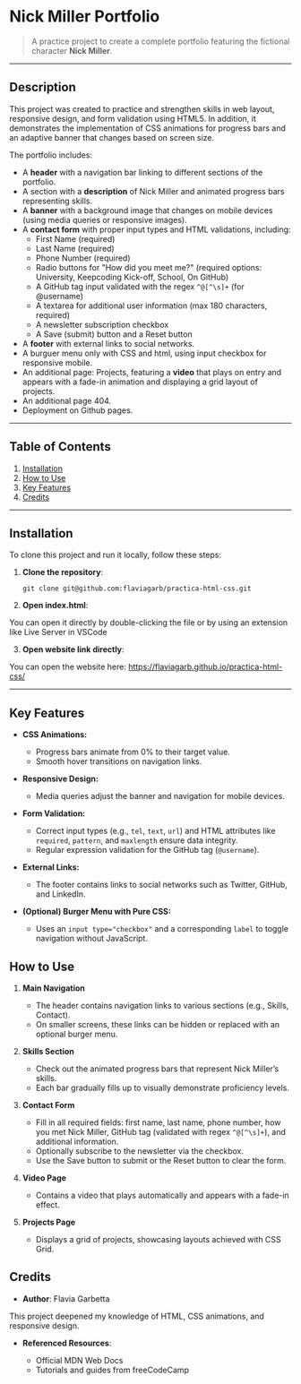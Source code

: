 # Nick Miller Portfolio

> A practice project to create a complete portfolio featuring the fictional character **Nick Miller**.  

---

## Description

This project was created to practice and strengthen skills in web layout, responsive design, and form validation using HTML5. In addition, it demonstrates the implementation of CSS animations for progress bars and an adaptive banner that changes based on screen size.

The portfolio includes:

- A **header** with a navigation bar linking to different sections of the portfolio.
- A section with a **description** of Nick Miller and animated progress bars representing skills.
- A **banner** with a background image that changes on mobile devices (using media queries or responsive images).
- A **contact form** with proper input types and HTML validations, including:
  - First Name (required)
  - Last Name (required)
  - Phone Number (required)
  - Radio buttons for "How did you meet me?" (required options: University, Keepcoding Kick-off, School, On GitHub)
  - A GitHub tag input validated with the regex `^@[^\s]+` (for @username)
  - A textarea for additional user information (max 180 characters, required)
  - A newsletter subscription checkbox
  - A Save (submit) button and a Reset button
- A **footer** with external links to social networks.
- A burguer menu only with CSS and html, using input checkbox for responsive mobile.
- An additional page: Projects, featuring a **video** that plays on entry and appears with a fade-in animation and displaying a grid layout of projects.
- An additional page 404. 
- Deployment on Github pages.

---

## Table of Contents

1. [Installation](#installation)
2. [How to Use](#how-to-use)
3. [Key Features](#key-features)
4. [Credits](#credits)

---

## Installation

To clone this project and run it locally, follow these steps:

1. **Clone the repository**:
   
   ```
   git clone git@github.com:flaviagarb/practica-html-css.git
   ```

2. **Open index.html**:

You can open it directly by double-clicking the file or by using an extension like Live Server in VSCode

3. **Open website link directly**:

You can open the website here: https://flaviagarb.github.io/practica-html-css/

---

## Key Features

- **CSS Animations:**
  - Progress bars animate from 0% to their target value.
  - Smooth hover transitions on navigation links.

- **Responsive Design:**
  - Media queries adjust the banner and navigation for mobile devices.

- **Form Validation:**
  - Correct input types (e.g., `tel`, `text`, `url`) and HTML attributes like `required`, `pattern`, and `maxlength` ensure data integrity.
  - Regular expression validation for the GitHub tag (`@username`).

- **External Links:**
  - The footer contains links to social networks such as Twitter, GitHub, and LinkedIn.

- **(Optional) Burger Menu with Pure CSS:**
  - Uses an `input type="checkbox"` and a corresponding `label` to toggle navigation without JavaScript.

## How to Use

1. **Main Navigation**
   - The header contains navigation links to various sections (e.g., Skills, Contact).
   - On smaller screens, these links can be hidden or replaced with an optional burger menu.

2. **Skills Section**
   - Check out the animated progress bars that represent Nick Miller’s skills.
   - Each bar gradually fills up to visually demonstrate proficiency levels.

3. **Contact Form**
   - Fill in all required fields: first name, last name, phone number, how you met Nick Miller, GitHub tag (validated with regex `^@[^\s]+`), and additional information.
   - Optionally subscribe to the newsletter via the checkbox.
   - Use the Save button to submit or the Reset button to clear the form.

4. **Video Page**
   - Contains a video that plays automatically and appears with a fade-in effect.

5. **Projects Page**
   - Displays a grid of projects, showcasing layouts achieved with CSS Grid.

## Credits

- **Author**: Flavia Garbetta

This project deepened my knowledge of HTML, CSS animations, and responsive design.  

- **Referenced Resources**:

  - Official MDN Web Docs
  - Tutorials and guides from freeCodeCamp

